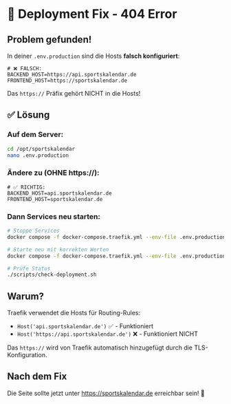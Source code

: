 # 🚨 Deployment Fix - 404 Error

## Problem gefunden!

In deiner `.env.production` sind die Hosts **falsch konfiguriert**:

```env
# ❌ FALSCH:
BACKEND_HOST=https://api.sportskalendar.de
FRONTEND_HOST=https://sportskalendar.de
```

Das `https://` Präfix gehört NICHT in die Hosts!

## ✅ Lösung

### Auf dem Server:

```bash
cd /opt/sportskalendar
nano .env.production
```

### Ändere zu (OHNE https://):

```env
# ✅ RICHTIG:
BACKEND_HOST=api.sportskalendar.de
FRONTEND_HOST=sportskalendar.de
```

### Dann Services neu starten:

```bash
# Stoppe Services
docker compose -f docker-compose.traefik.yml --env-file .env.production down

# Starte neu mit korrekten Werten
docker compose -f docker-compose.traefik.yml --env-file .env.production up -d

# Prüfe Status
./scripts/check-deployment.sh
```

## Warum?

Traefik verwendet die Hosts für Routing-Rules:
- `Host('api.sportskalendar.de')` ✅ - Funktioniert
- `Host('https://api.sportskalendar.de')` ❌ - Funktioniert NICHT

Das `https://` wird von Traefik automatisch hinzugefügt durch die TLS-Konfiguration.

## Nach dem Fix

Die Seite sollte jetzt unter https://sportskalendar.de erreichbar sein! 🎉

